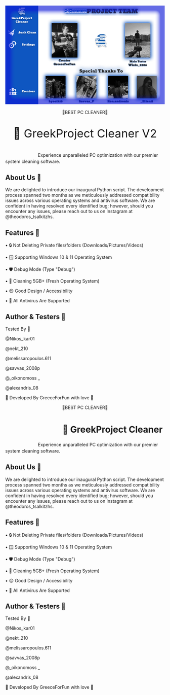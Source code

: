 ![ALT TEXT](thumb.png)

<p align="center">
🧹BEST PC CLEANER🫧
</p>

<p align="center" style="font-size:36px;">
🧹 GreekProject Cleaner V2
</p>
ㅤㅤㅤㅤㅤㅤㅤㅤExperience unparalleled PC optimization with our premier system cleaning software.ㅤ

## About Us 🌹
We are delighted to introduce our inaugural Python script. The development process spanned two months as we meticulously addressed compatibility issues across various operating systems and antivirus software. We are confident in having resolved every identified bug; however, should you encounter any issues, please reach out to us on Instagram at @theodoros_tsalkitzhs.

## Features 🌟
• 🔒 Not Deleting Private files/folders (Downloads/Pictures/Videos)

• 🪟 Supporting Windows 10 & 11 Operating System

• 🛡️ Debug Mode (Type "Debug") 

• 🧹 Cleaning 5GB+ (Fresh Operating System)

• 😍 Good Design / Accessibility

• 🤨 All Antivirus Are Supported

## Author & Testers 📝

Tested By 🧪

@Nikos_kar01

@nekt_210

@melissaropoulos.611

@savvas_2008p

@_oikonomoss _

@alexandris_08


💖 Developed By GreeceForFun with love 💖


<p align="center">
🧹BEST PC CLEANER🫧
</p>


# ㅤㅤㅤㅤㅤㅤㅤ🧹 GreekProject Cleaner
ㅤㅤㅤㅤㅤㅤㅤㅤExperience unparalleled PC optimization with our premier system cleaning software.ㅤ


## About Us 🌹
We are delighted to introduce our inaugural Python script. The development process spanned two months as we meticulously addressed compatibility issues across various operating systems and antivirus software. We are confident in having resolved every identified bug; however, should you encounter any issues, please reach out to us on Instagram at @theodoros_tsalkitzhs.

## Features 🌟
• 🔒 Not Deleting Private files/folders (Downloads/Pictures/Videos)

• 🪟 Supporting Windows 10 & 11 Operating System

• 🛡️ Debug Mode (Type "Debug") 

• 🧹 Cleaning 5GB+ (Fresh Operating System)

• 😍 Good Design / Accessibility

• 🤨 All Antivirus Are Supported

## Author & Testers 📝

Tested By 🧪

@Nikos_kar01

@nekt_210

@melissaropoulos.611

@savvas_2008p

@_oikonomoss _

@alexandris_08


💖 Developed By GreeceForFun with love 💖
